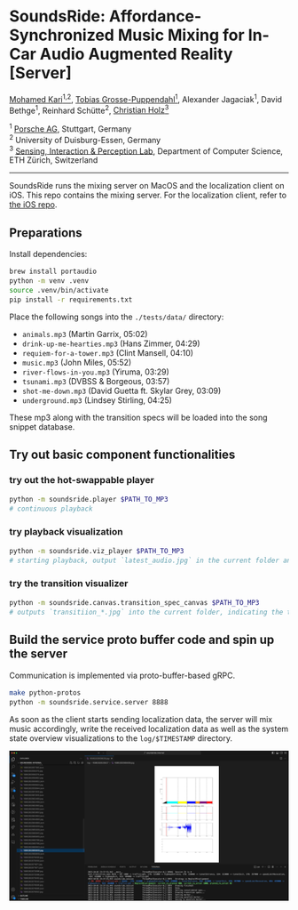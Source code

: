 # SoundsRide: Affordance-Synchronized Music Mixing for In-Car Audio Augmented Reality [Server]

[Mohamed Kari<sup>1,2</sup>](https://mkari.de/), [Tobias Grosse-Puppendahl<sup>1</sup>](http://grosse-puppendahl.com/), Alexander Jagaciak<sup>1</sup>, David Bethge<sup>1</sup>, Reinhard Schütte<sup>2</sup>, [Christian Holz<sup>3</sup>](https://www.christianholz.net)<br/>

<sup>1</sup> [Porsche AG](https://porsche.com/), Stuttgart, Germany <br/>
<sup>2</sup> University of Duisburg-Essen, Germany <br/>
<sup>3</sup> [Sensing, Interaction & Perception Lab](https://siplab.org), Department of Computer Science, ETH Zürich, Switzerland <br/>

---

SoundsRide runs the mixing server on MacOS and the localization client on iOS.
This repo contains the mixing server. 
For the localization client, refer to [the iOS repo](https://github.com/MohamedKari/soundsride-ios).
## Preparations

Install dependencies:
```sh
brew install portaudio
python -m venv .venv
source .venv/bin/activate
pip install -r requirements.txt
```

Place the following songs into the `./tests/data/` directory:
- `animals.mp3` (Martin Garrix, 05:02)
- `drink-up-me-hearties.mp3` (Hans Zimmer, 04:29)
- `requiem-for-a-tower.mp3` (Clint Mansell, 04:10)
- `music.mp3` (John Miles, 05:52)
- `river-flows-in-you.mp3` (Yiruma, 03:29)
- `tsunami.mp3` (DVBSS & Borgeous, 03:57)
- `shot-me-down.mp3` (David Guetta ft. Skylar Grey, 03:09)
- `underground.mp3` (Lindsey Stirling, 04:25)

These mp3 along with the transition specs will be loaded into the song snippet database. 

## Try out basic component functionalities
### try out the hot-swappable player
```sh
python -m soundsride.player $PATH_TO_MP3 
# continuous playback
```

### try playback visualization
```sh
python -m soundsride.viz_player $PATH_TO_MP3
# starting playback, output `latest_audio.jpg` in the current folder and continuoulsy overwrite it
```

### try the transition visualizer
```sh
python -m soundsride.canvas.transition_spec_canvas $PATH_TO_MP3
# outputs `transitiion_*.jpg` into the current folder, indicating the transition markers
```

## Build the service proto buffer code and spin up the server
Communication is implemented via proto-buffer-based gRPC. 

```sh
make python-protos
python -m soundsride.service.server 8888
```

As soon as the client starts sending localization data, the server will mix music accordingly, write the received localization data as well as the system state overview visualizations to the `log/$TIMESTAMP` directory.

![real-time mixing](readme/real-time-mixing.png)